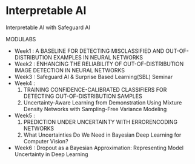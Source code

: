 # Interpretable AI
Interpretable AI with Safeguard AI

MODULABS

- Week1 : A BASELINE FOR DETECTING MISCLASSIFIED AND OUT-OF-DISTRIBUTION EXAMPLES IN NEURAL NETWORKS  
- Week2 : ENHANCING THE RELIABILITY OF OUT-OF-DISTRIBUTION IMAGE DETECTION IN NEURAL NETWORKS   
- Week3 : Safeguard AI & Surprise Based Learning(SBL) Seminar   
- Week4 : 
  1. TRAINING CONFIDENCE-CALIBRATED CLASSIFIERS FOR DETECTING OUT-OF-DISTRIBUTION SAMPLES  
  2. Uncertainty-Aware Learning from Demonstration Using Mixture Density Networks with Sampling-Free Variance Modeling  
- Week5 :  
  1. PREDICTION UNDER UNCERTAINTY WITH ERRORENCODING NETWORKS  
  2. What Uncertainties Do We Need in Bayesian Deep Learning for Computer Vision?  
- Week6 : Dropout as a Bayesian Approximation: Representing Model Uncertainty in Deep Learning
